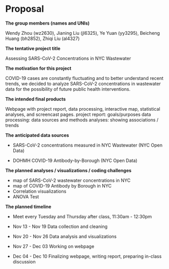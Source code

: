 Proposal
================

**The group members (names and UNIs)**

Wendy Zhou (wz2630), Jianing Liu (jl6325), Ye Yuan (yy3295), Beicheng
Huang (bh2852), Zhiqi Liu (al4327)

**The tentative project title**

Assessing SARS-CoV-2 Concentrations in NYC Wastewater

**The motivation for this project**

COVID-19 cases are constantly fluctuating and to better understand
recent trends, we decided to analyze SARS-CoV-2 concentrations in
wastewater data for the possibility of future public health
interventions.

**The intended final products**

Webpage with project report, data processing, interactive map,
statistical analyses, and screencast pages. project report:
goals/purposes data processing: data sources and methods analyses:
showing associations / trends

**The anticipated data sources**

- SARS-CoV-2 concentrations measured in NYC Wastewater (NYC Open Data)

- DOHMH COVID-19 Antibody-by-Borough (NYC Open Data)

**The planned analyses / visualizations / coding challenges**

- map of SARS-CoV-2 wastewater concentrations in NYC
- map of COVID-19 Antibody by Borough in NYC
- Correlation visualizations
- ANOVA Test

**The planned timeline**

- Meet every Tuesday and Thursday after class, 11:30am - 12:30pm

- Nov 13 - Nov 19 Data collection and cleaning

- Nov 20 - Nov 26 Data analysis and visualizations

- Nov 27 - Dec 03 Working on webpage

- Dec 04 - Dec 10 Finalizing webpage, writing report, preparing in-class
  discussion
